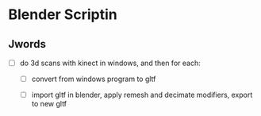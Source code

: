 # Blender Scriptin


## Jwords
* [ ] do 3d scans with kinect in windows, and then for each:
  * [ ] convert from windows program to gltf
  * [ ] import gltf in blender, apply remesh and decimate modifiers, export to new gltf

